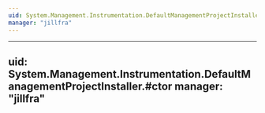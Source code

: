 ```yaml
---
uid: System.Management.Instrumentation.DefaultManagementProjectInstaller
manager: "jillfra"
---
```


---
uid: System.Management.Instrumentation.DefaultManagementProjectInstaller.#ctor
manager: "jillfra"
---
